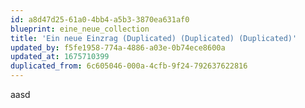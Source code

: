 ```yaml
---
id: a8d47d25-61a0-4bb4-a5b3-3870ea631af0
blueprint: eine_neue_collection
title: 'Ein neue Einzrag (Duplicated) (Duplicated) (Duplicated)'
updated_by: f5fe1958-774a-4886-a03e-0b74ece8600a
updated_at: 1675710399
duplicated_from: 6c605046-000a-4cfb-9f24-792637622816
---
```

aasd